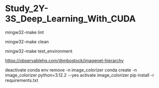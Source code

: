 # Study_2Y-3S_Deep_Learning_With_CUDA

mingw32-make lint

mingw32-make clean

mingw32-make test_environment

https://observablehq.com/@mbostock/imagenet-hierarchy

deactivate
conda env remove -n image_colorizer
conda create -n image_colorizer python=3.12.2 --yes
activate image_colorizer
pip install -r requirements.txt
